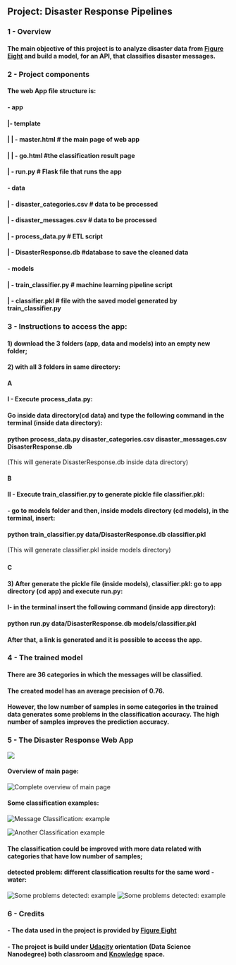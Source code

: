 ## Project: Disaster Response Pipelines 

### 1 - Overview

#### The main objective of this project is to analyze disaster data from [Figure Eight](https://appen.com/) and build a model, for an API, that classifies disaster messages.

### 2 - Project components

#### The web App file structure is:

#### - app
#### |- template
#### | | - master.html # the main page of web app
#### | | - go.html #the classification result page
#### | - run.py # Flask file that runs the app

#### - data
#### | - disaster_categories.csv # data to be processed
#### | - disaster_messages.csv # data to be processed
#### | - process_data.py # ETL script
#### | - DisasterResponse.db #database to save the cleaned data

#### - models
#### | - train_classifier.py # machine learning pipeline script
#### | - classifier.pkl # file with the saved model generated by train_classifier.py





### 3 - Instructions to access the app:

#### 1) download the 3 folders (app, data and models) into an empty new folder;

#### 2) with all 3 folders in same directory:

####

#### A
#### I - Execute process_data.py:

#### Go inside data directory(cd data) and type the following command in the terminal (inside data directory):


#### python process_data.py disaster_categories.csv disaster_messages.csv DisasterResponse.db

(This will generate DisasterResponse.db inside data directory)

####

#### B
#### II - Execute train_classifier.py to generate pickle file classifier.pkl:

#### - go to models folder and then, inside models directory (cd models), in the terminal, insert: 
#### python train_classifier.py data/DisasterResponse.db classifier.pkl

(This will generate classifier.pkl inside models directory)

###
#### C
#### 3) After generate the pickle file (inside models), classifier.pkl: go to app directory (cd app) and execute run.py:  

#### I- in the terminal insert the following command (inside app directory):

#### python run.py data/DisasterResponse.db models/classifier.pkl

#### After that, a link is generated and it is possible to access the app.



### 4 - The trained model

#### There are 36 categories in which the messages will be classified.
#### The created model has an average precision of 0.76. 
#### However, the low number of samples in some categories in the trained data generates some problems in the classification accuracy. The high number of samples improves the prediction accuracy.  

### 5 - The Disaster Response Web App

![](https://github.com/a-teresa/disaster_response_pipelines/blob/main/screenshot_app/image1.png)

#### Overview of main page:

![Complete overview of main page](https://github.com/a-teresa/disaster_response_pipelines/blob/main/screenshot_app/image2.png)

#### Some classification examples:

![Message Classification: example](https://github.com/a-teresa/disaster_response_pipelines/blob/main/screenshot_app/image3.png)

![Another Classification example](https://github.com/a-teresa/disaster_response_pipelines/blob/main/screenshot_app/image4.png)

#### The classification could be improved with more data related with categories that have low number of samples; 
#### detected problem: different classification results for the same word - water:

![Some problems detected: example](https://github.com/a-teresa/disaster_response_pipelines/blob/main/screenshot_app/image5.png)
![Some problems detected: example ](https://github.com/a-teresa/disaster_response_pipelines/blob/main/screenshot_app/image6.png)



### 6 - Credits

#### -  The data used in the project is provided by [Figure Eight](https://appen.com/)

#### - The project is build under [Udacity](https://www.udacity.com) orientation (Data Science Nanodegree) both classroom and [Knowledge](https://knowledge.udacity.com/) space. 






